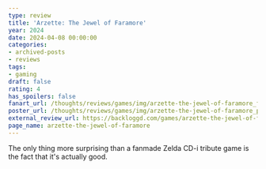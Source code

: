 ```yaml
---
type: review
title: 'Arzette: The Jewel of Faramore'
year: 2024
date: 2024-04-08 00:00:00
categories:
- archived-posts
- reviews
tags:
- gaming
draft: false
rating: 4
has_spoilers: false
fanart_url: /thoughts/reviews/games/img/arzette-the-jewel-of-faramore_fanart.png
poster_url: /thoughts/reviews/games/img/arzette-the-jewel-of-faramore_poster.png
external_review_url: https://backloggd.com/games/arzette-the-jewel-of-faramore/
page_name: arzette-the-jewel-of-faramore
---
```


The only thing more surprising than a fanmade Zelda CD-i tribute game is the fact that it's actually good.